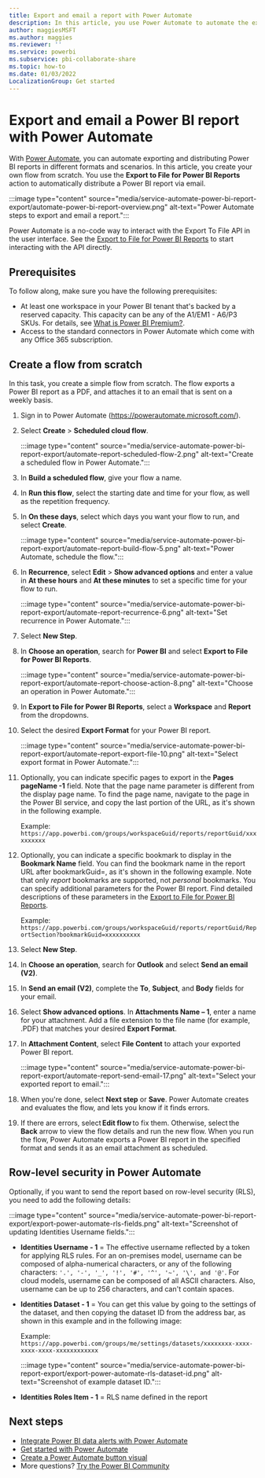 ```yaml
---
title: Export and email a report with Power Automate
description: In this article, you use Power Automate to automate the export and distribution of Power BI reports in a variety of supported formats and scenarios.  
author: maggiesMSFT
ms.author: maggies
ms.reviewer: ''
ms.service: powerbi
ms.subservice: pbi-collaborate-share
ms.topic: how-to
ms.date: 01/03/2022
LocalizationGroup: Get started
---
```

# Export and email a Power BI report with Power Automate

With [Power Automate](/power-automate/getting-started), you can automate exporting and distributing Power BI reports in different formats and scenarios. In this article, you create your own flow from scratch. You use the **Export to File for Power BI Reports** action to automatically distribute a Power BI report via email. 

:::image type="content" source="media/service-automate-power-bi-report-export/automate-power-bi-report-overview.png" alt-text="Power Automate steps to export and email a report.":::

Power Automate is a no-code way to interact with the Export To File API in the user interface. See the [Export to File for Power BI Reports](/connectors/powerbi/#export-to-file-for-power-bi-reports) to start interacting with the API directly.

## Prerequisites  

To follow along, make sure you have the following prerequisites:

- At least one workspace in your Power BI tenant that's backed by a reserved capacity. This capacity can be any of the A1/EM1 - A6/P3 SKUs. For details, see [What is Power BI Premium?](../enterprise/service-premium-what-is.md).
- Access to the standard connectors in Power Automate which come with any Office 365 subscription.

## Create a flow from scratch 

In this task, you create a simple flow from scratch. The flow exports a Power BI report as a PDF, and attaches it to an email that is sent on a weekly basis.  

1. Sign in to Power Automate (https://powerautomate.microsoft.com/).
2. Select **Create** > **Scheduled cloud flow**. 

    :::image type="content" source="media/service-automate-power-bi-report-export/automate-report-scheduled-flow-2.png" alt-text="Create a scheduled flow in Power Automate.":::

3. In **Build a scheduled flow**, give your flow a name. 
4. In **Run this flow**, select the starting date and time for your flow, as well as the repetition frequency.
5. In **On these days**, select which days you want your flow to run, and select **Create**.

    :::image type="content" source="media/service-automate-power-bi-report-export/automate-report-build-flow-5.png" alt-text="Power Automate, schedule the flow.":::

6. In **Recurrence**, select **Edit** > **Show advanced options** and enter a value in **At these hours** and **At these minutes** to set a specific time for your flow to run.
 
    :::image type="content" source="media/service-automate-power-bi-report-export/automate-report-recurrence-6.png" alt-text="Set recurrence in Power Automate.":::

7. Select **New Step**.
8. In **Choose an operation**, search for **Power BI** and select **Export to File for Power BI Reports**.
 
    :::image type="content" source="media/service-automate-power-bi-report-export/automate-report-choose-action-8.png" alt-text="Choose an operation in Power Automate.":::

9. In **Export to File for Power BI Reports**, select a **Workspace** and **Report** from the dropdowns.
10. Select the desired **Export Format** for your Power BI report.
 
    :::image type="content" source="media/service-automate-power-bi-report-export/automate-report-export-file-10.png" alt-text="Select export format in Power Automate.":::

11. Optionally, you can indicate specific pages to export in the **Pages pageName -1** field. Note that the page name parameter is different from the display page name. To find the page name, navigate to the page in the Power BI service, and copy the last portion of the URL, as it's shown in the following example. 
 
    Example: `https://app.powerbi.com/groups/workspaceGuid/reports/reportGuid/xxxxxxxxxx`

12. Optionally, you can indicate a specific bookmark to display in the **Bookmark Name** field. You can find the bookmark name in the report URL after bookmarkGuid=, as it's shown in the following example. Note that only *report* bookmarks are supported, not *personal* bookmarks. You can specify additional parameters for the Power BI report. Find detailed descriptions of these parameters in the [Export to File for Power BI Reports](/connectors/powerbi/#export-to-file-for-power-bi-reports).

    Example: `https://app.powerbi.com/groups/workspaceGuid/reports/reportGuid/ReportSection?bookmarkGuid=xxxxxxxxxx`

13. Select **New Step**.
14. In **Choose an operation**, search for **Outlook** and select **Send an email (V2)**.
15. In **Send an email (V2)**, complete the **To**, **Subject**, and **Body** fields for your email.
16. Select **Show advanced options**. In **Attachments Name – 1**, enter a name for your attachment. Add a file extension to the file name (for example, .PDF) that matches your desired **Export Format**.
17. In **Attachment Content**, select **File Content** to attach your exported Power BI report.  
 
    :::image type="content" source="media/service-automate-power-bi-report-export/automate-report-send-email-17.png" alt-text="Select your exported report to email.":::

18. When you're done, select **Next step** or **Save**. Power Automate creates and evaluates the flow, and lets you know if it finds errors.
1. If there are errors, select **Edit flow** to fix them. Otherwise, select the **Back** arrow to view the flow details and run the new flow.
    When you run the flow, Power Automate exports a Power BI report in the specified format and sends it as an email attachment as scheduled.  

## Row-level security in Power Automate 
Optionally, if you want to send the report based on row-level security (RLS), you need to add the following details:

:::image type="content" source="media/service-automate-power-bi-report-export/export-power-automate-rls-fields.png" alt-text="Screenshot of updating Identities Username fields.":::

- **Identities Username - 1** = The effective username reflected by a token for applying RLS rules. For an on-premises model, username can be composed of alpha-numerical characters, or any of the following characters: `'.', '-', '_', '!', '#', '^', '~', '\', and '@'`. For cloud models, username can be composed of all ASCII characters. Also, username can be up to 256 characters, and can't contain spaces.
- **Identities Dataset - 1** = You can get this value by going to the settings of the dataset, and then copying the dataset ID from the address bar, as shown in this example and in the following image:

    Example: `https://app.powerbi.com/groups/me/settings/datasets/xxxxxxxx-xxxx-xxxx-xxxx-xxxxxxxxxxxx`

    :::image type="content" source="media/service-automate-power-bi-report-export/export-power-automate-rls-dataset-id.png" alt-text="Screenshot of example dataset ID.":::

- **Identities Roles Item - 1** = RLS name defined in the report

## Next steps

- [Integrate Power BI data alerts with Power Automate](service-flow-integration.md)
- [Get started with Power Automate](/power-automate/getting-started/)
- [Create a Power Automate button visual](../create-reports/power-bi-automate-visual.md)
- More questions? [Try the Power BI Community](https://community.powerbi.com/)
